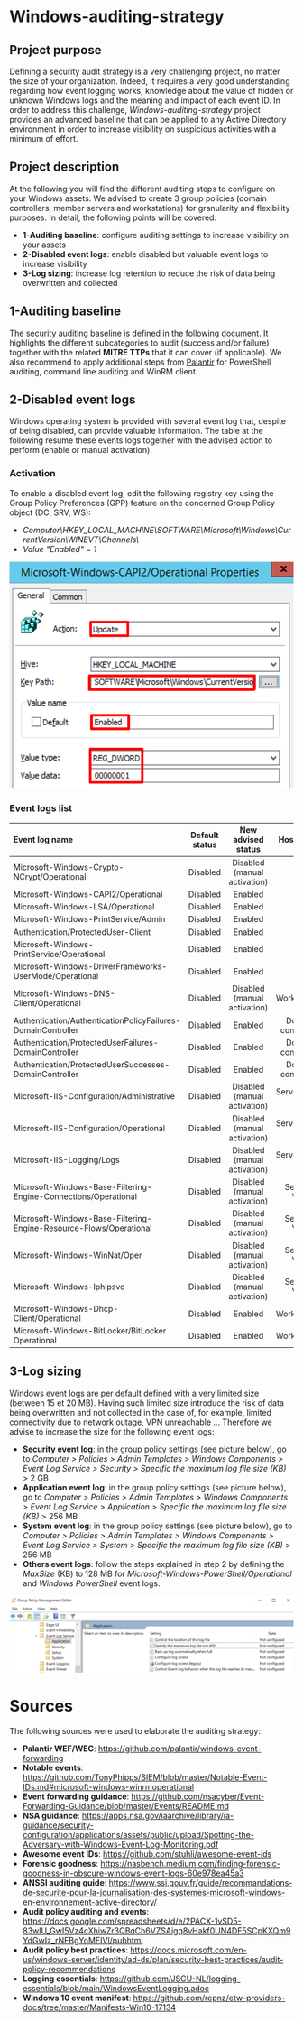 # Windows-auditing-strategy

## Project purpose
Defining a security audit strategy is a very challenging project, no matter the size of your organization. Indeed, it requires a very good understanding regarding how event logging works, knowledge about the value of hidden or unknown Windows logs and the meaning and impact of each event ID.
In order to address this challenge, *Windows-auditing-strategy* project provides an advanced baseline that can be applied to any Active Directory environment in order to increase visibility on suspicious activities with a minimum of effort.

## Project description
At the following you will find the different auditing steps to configure on your Windows assets. We advised to create 3 group policies (domain controllers, member servers and workstations) for granularity and flexibility purposes. In detail, the following points will be covered:
* **1-Auditing baseline**: configure auditing settings to increase visibility on your assets
* **2-Disabled event logs**: enable disabled but valuable event logs to increase visibility
* **3-Log sizing**: increase log retention to reduce the risk of data being overwritten and collected

## 1-Auditing baseline
The security auditing baseline is defined in the following [document](XXXXXXXXXXXXXXXX). It highlights the different subcategories to audit (success and/or failure) together with the related **MITRE TTPs** that it can cover (if applicable). We also recommend to apply additional steps from [Palantir](https://github.com/palantir/windows-event-forwarding/tree/master/group-policy-objects) for PowerShell auditing, command line auditing and WinRM client.

## 2-Disabled event logs
Windows operating system is provided with several event log that, despite of being disabled, can provide valuable information. The table at the following resume these events logs together with the advised action to perform (enable or manual activation).

### Activation
To enable a disabled event log, edit the following registry key using the Group Policy Preferences (GPP) feature on the concerned Group Policy object (DC, SRV, WS):
* *Computer\HKEY_LOCAL_MACHINE\SOFTWARE\Microsoft\Windows\CurrentVersion\WINEVT\Channels\\<Event log name>*
* *Value "Enabled" = 1*

![](/pictures/disabled_eventlog_gpp_registry_activation.png)

### Event logs list
Event log name	| Default status | 	New advised status |	 Host scope	|
|:------------------------ |:------------------:|:------------------:|:----------:|
Microsoft-Windows-Crypto-NCrypt/Operational | Disabled | Disabled (manual activation) | All
Microsoft-Windows-CAPI2/Operational | Disabled | Enabled | All
Microsoft-Windows-LSA/Operational | Disabled | Enabled | All
Microsoft-Windows-PrintService/Admin | Disabled | Enabled | All
Authentication/ProtectedUser-Client | Disabled | Enabled | All
Microsoft-Windows-PrintService/Operational | Disabled | Enabled | All
Microsoft-Windows-DriverFrameworks-UserMode/Operational | Disabled | Enabled | All
Microsoft-Windows-DNS-Client/Operational | Disabled | Disabled (manual activation) | Workstations
Authentication/AuthenticationPolicyFailures-DomainController | Disabled | Enabled | Domain controllers
Authentication/ProtectedUserFailures-DomainController | Disabled | Enabled | Domain controllers
Authentication/ProtectedUserSuccesses-DomainController | Disabled | Enabled | Domain controllers
Microsoft-IIS-Configuration/Administrative | Disabled | Disabled (manual activation) | Servers: web (IIS)
Microsoft-IIS-Configuration/Operational | Disabled | Disabled (manual activation) | Servers: web (IIS)
Microsoft-IIS-Logging/Logs | Disabled | Disabled (manual activation) | Servers: web (IIS)
Microsoft-Windows-Base-Filtering-Engine-Connections/Operational | Disabled | Disabled (manual activation) | Servers: VPN
Microsoft-Windows-Base-Filtering-Engine-Resource-Flows/Operational | Disabled | Disabled (manual activation) | Servers: VPN
Microsoft-Windows-WinNat/Oper | Disabled | Disabled (manual activation) | Servers: VPN
Microsoft-Windows-Iphlpsvc | Disabled | Disabled (manual activation) | Servers: VPN
Microsoft-Windows-Dhcp-Client/Operational | Disabled | Enabled | Workstations
Microsoft-Windows-BitLocker/BitLocker Operational | Disabled | Enabled | Workstations

## 3-Log sizing
Windows event logs are per default defined with a very limited size (between 15 et 20 MB). Having such limited size introduce the risk of data being overwritten and not collected in the case of, for example, limited connectivity due to network outage, VPN unreachable … Therefore we advise to increase the size for the following event logs:
* **Security event log**: in the group policy settings (see picture below), go to *Computer > Policies > Admin Templates > Windows Components > Event Log Service > Security  > Specific the maximum log file size (KB)* > 2 GB
* **Application event log**: in the group policy settings (see picture below), go to *Computer > Policies > Admin Templates > Windows Components > Event Log Service > Application  > Specific the maximum log file size (KB)* > 256 MB
* **System event log**: in the group policy settings (see picture below), go to *Computer > Policies > Admin Templates > Windows Components > Event Log Service > System  > Specific the maximum log file size (KB)* > 256 MB
* **Others event logs**: follow the steps explained in step 2 by defining the *MaxSize* (KB) to 128 MB for *Microsoft-Windows-PowerShell/Operational* and *Windows PowerShell* event logs.

![](/pictures/event_log_sizing.png)

# Sources
The following sources were used to elaborate the auditing strategy:
* **Palantir WEF/WEC**: https://github.com/palantir/windows-event-forwarding
* **Notable events**: https://github.com/TonyPhipps/SIEM/blob/master/Notable-Event-IDs.md#microsoft-windows-winrmoperational
* **Event forwarding guidance**: https://github.com/nsacyber/Event-Forwarding-Guidance/blob/master/Events/README.md
* **NSA guidance**: https://apps.nsa.gov/iaarchive/library/ia-guidance/security-configuration/applications/assets/public/upload/Spotting-the-Adversary-with-Windows-Event-Log-Monitoring.pdf
* **Awesome event IDs**: https://github.com/stuhli/awesome-event-ids
* **Forensic goodness**: https://nasbench.medium.com/finding-forensic-goodness-in-obscure-windows-event-logs-60e978ea45a3
* **ANSSI auditing guide**: https://www.ssi.gouv.fr/guide/recommandations-de-securite-pour-la-journalisation-des-systemes-microsoft-windows-en-environnement-active-directory/
* **Audit policy auditing and events**: https://docs.google.com/spreadsheets/d/e/2PACX-1vSD5-83wlU_GwI5Vz4cXhiwZr3QBqCh6VZSAigq8vHakf0UN4DF5SCpKXQm9YdGwIz_rNFBgYoMEIVl/pubhtml
* **Audit policy best practices**: https://docs.microsoft.com/en-us/windows-server/identity/ad-ds/plan/security-best-practices/audit-policy-recommendations
* **Logging essentials**: https://github.com/JSCU-NL/logging-essentials/blob/main/WindowsEventLogging.adoc
* **Windows 10 event manifest**: https://github.com/repnz/etw-providers-docs/tree/master/Manifests-Win10-17134
